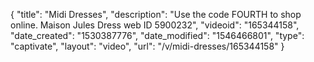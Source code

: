 {
    "title": "Midi Dresses",
    "description": "Use the code FOURTH to shop online. Maison Jules Dress web ID 5900232",
    "videoid": "165344158",
    "date_created": "1530387776",
    "date_modified": "1546466801",
    "type": "captivate",
    "layout": "video",
    "url": "\/v\/midi-dresses\/165344158"
}